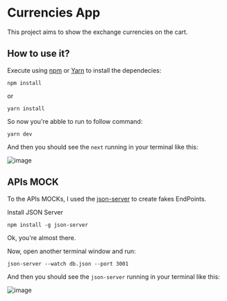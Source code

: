 # Currencies App

This project aims to show the exchange currencies on the cart.

## How to use it?

Execute using [npm](https://docs.npmjs.com/cli/init) or [Yarn](https://yarnpkg.com/lang/en/docs/cli/create/) to install the dependecies:

```
npm install
```
or
```
yarn install
```

So now you're abble to run to follow command:
```
yarn dev
```
And then you should see the `next` running in your terminal like this:

![image](https://user-images.githubusercontent.com/1560692/167745522-c9df56a8-6e19-4362-8741-c785d508ba14.png)


## APIs MOCK

To the APIs MOCKs, I used the [json-server](https://github.com/typicode/json-server) to create fakes EndPoints.

Install JSON Server
```
npm install -g json-server
```

Ok, you're almost there.

Now, open another terminal window and run:

```
json-server --watch db.json --port 3001
```

And then you should see the `json-server` running in your terminal like this:

![image](https://user-images.githubusercontent.com/1560692/167747015-89cd59ba-b694-42dc-a1fc-2e7411a2ac67.png)
